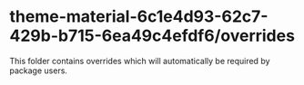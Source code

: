 # theme-material-6c1e4d93-62c7-429b-b715-6ea49c4efdf6/overrides

This folder contains overrides which will automatically be required by package users.
